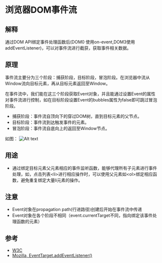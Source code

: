 # 浏览器DOM事件流

## 解释
通过DOM API绑定事件处理函数后(DOM0 使用on-event,DOM3使用addEventListener)，可以对事件流进行截获，获取事件相关数据。

## 原理
事件流主要分为三个阶段：捕获阶段，目标阶段，冒泡阶段。在浏览器中流从Window流向目标元素，再从目标元素返回至Window。

在事件流中，我们能在这三个阶段获取Event对象，并且能通过设置Event的属性对事件流进行控制，如在目标阶段设置Event的bubbles属性为false即可跳过冒泡阶段。
* 捕获阶段：事件流自顶向下的穿过DOM树，直到目标元素的父节点。
* 目标阶段：事件流到达触发事件的元素。
* 冒泡阶段：事件流自底向上的返回至Window节点。

如图：
![Alt text](https://www.w3.org/TR/DOM-Level-3-Events/images/eventflow.svg)

## 用途
* 通过绑定目标元素父元素相应的事件监听函数，能够代理所有子元素进行事件处理，如，点击列表\<li\>进行相应操作时，可以使用父元素如\<ol\>绑定相应函数，避免重复绑定大量li元素的操作。

## 注意
* Event对象在propagation path(行进路径)创建后开始在事件流中传递
* Event对象在各个阶段不相同（event.currentTarget不同，指向绑定该事件处理函数的元素）

## 参考
* [W3C](https://www.w3.org/TR/DOM-Level-3-Events/#event-flow)
* [Mozilla, EventTarget.addEventListener()](https://developer.mozilla.org/zh-CN/docs/Web/API/EventTarget/addEventListener)